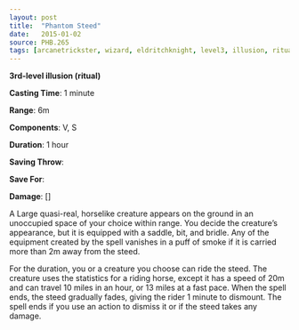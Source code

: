 ```yaml
---
layout: post
title:  "Phantom Steed"
date:   2015-01-02
source: PHB.265
tags: [arcanetrickster, wizard, eldritchknight, level3, illusion, ritual]
---
```


**3rd-level illusion (ritual)**

**Casting Time**: 1 minute

**Range**: 6m

**Components**: V, S

**Duration**: 1 hour

**Saving Throw**:

**Save For**:

**Damage**: []

A Large quasi-real, horselike creature appears on the ground in an unoccupied space of your choice within range. You decide the creature’s appearance, but it is equipped with a saddle, bit, and bridle. Any of the equipment created by the spell vanishes in a puff of smoke if it is carried more than 2m away from the steed.

For the duration, you or a creature you choose can ride the steed. The creature uses the statistics for a riding horse, except it has a speed of 20m and can travel 10 miles in an hour, or 13 miles at a fast pace. When the spell ends, the steed gradually fades, giving the rider 1 minute to dismount. The spell ends if you use an action to dismiss it or if the steed takes any damage.
